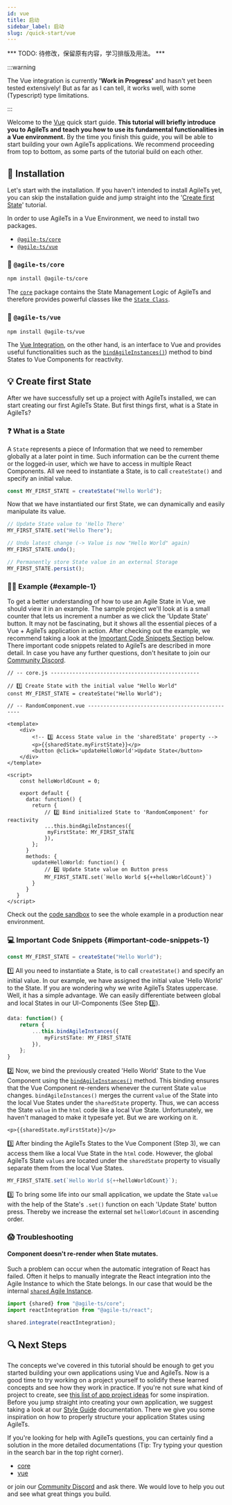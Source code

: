 ```yaml
---
id: vue
title: 启动
sidebar_label: 启动
slug: /quick-start/vue
---
```


*** TODO: 待修改，保留原有内容，学习排版及用法。 ***

:::warning

The Vue integration is currently **'Work in Progress'**
and hasn't yet been tested extensively! 
But as far as I can tell, it works well, with some (Typescript) type limitations.

:::

Welcome to the [Vue](https://vuejs.org/) quick start guide. 
**This tutorial will briefly introduce you to AgileTs
and teach you how to use its fundamental functionalities in a Vue environment.**
By the time you finish this guide, you will be able to start building your own AgileTs applications. 
We recommend proceeding from top to bottom, as some parts of the tutorial build on each other.

## 🔽 Installation

Let's start with the installation. If you haven't intended to install AgileTs yet,
you can skip the installation guide and jump straight into the '[Create first State](#-create-first-state)' tutorial.

In order to use AgileTs in a Vue Environment, we need to install two packages.
- [`@agile-ts/core`](#-agile-tscore)
- [`@agile-ts/vue`](#-agile-tsvue)

### 📁 `@agile-ts/core`

```bash npm2yarn
npm install @agile-ts/core 
```
The [`core`](../packages/core/Introduction.md) package contains the State Management Logic of AgileTs
and therefore provides powerful classes like the [`State Class`](../packages/core/api/state/Introduction.md).

### 📂 `@agile-ts/vue`

```bash npm2yarn
npm install @agile-ts/vue 
```
The [Vue Integration](../packages/vue/Introduction.md), on the other hand, 
is an interface to Vue and provides useful functionalities
such as the [`bindAgileInstances()`](../packages/vue/Introduction.md#bindagileinstances)) method 
to bind States to Vue Components for reactivity.

## 💡 Create first State

After we have successfully set up a project with AgileTs installed, 
we can start creating our first AgileTs State. 
But first things first, what is a State in AgileTs?

### ❓ What is a State

A `State` represents a piece of Information that we need to remember globally at a later point in time.
Such information can be the current theme or the logged-in user,
which we have to access in multiple React Components.
All we need to instantiate a State, is to call `createState()` and specify an initial value.
```ts
const MY_FIRST_STATE = createState("Hello World");
```
Now that we have instantiated our first State,
we can dynamically and easily manipulate its value.
```ts
// Update State value to 'Hello There'
MY_FIRST_STATE.set("Hello There");

// Undo latest change (-> Value is now "Hello World" again)
MY_FIRST_STATE.undo();

// Permanently store State value in an external Storage
MY_FIRST_STATE.persist();
```

### 👨‍💻 Example {#example-1}

To get a better understanding of how to use an Agile State in Vue, 
we should view it in an example.
The sample project we'll look at is a small counter 
that lets us increment a number as we click the 'Update State' button.
It may not be fascinating, but it shows all the essential pieces of a Vue + AgileTs application in action.
After checking out the example, 
we recommend taking a look at the [Important Code Snippets Section](#important-code-snippets-1) below.
There important code snippets related to AgileTs are described in more detail.
In case you have any further questions, 
don't hesitate to join our [Community Discord](https://discord.gg/T9GzreAwPH).
```tsx
// -- core.js ------------------------------------------------

// 1️⃣ Create State with the initial value "Hello World"
const MY_FIRST_STATE = createState("Hello World");

// -- RandomComponent.vue ------------------------------------------------

<template>
    <div>
        <!-- 3️⃣ Access State value in the 'sharedState' property -->
        <p>{{sharedState.myFirstState}}</p>
        <button @click='updateHelloWorld'>Update State</button>
    </div>
</template>

<script>
    const helloWorldCount = 0;
    
    export default {
      data: function() {
        return {
            // 2️⃣ Bind initialized State to 'RandomComponent' for reactivity
            ...this.bindAgileInstances({
             myFirstState: MY_FIRST_STATE
            }),
        };
      }
      methods: {
        updateHelloWorld: function() {
            // 4️⃣ Update State value on Button press
            MY_FIRST_STATE.set(`Hello World ${++helloWorldCount}`)
        }
      }  
   }
</script>
```
Check out the [code sandbox](https://codesandbox.io/s/agilets-first-state-i5xxs) 
to see the whole example in a production near environment.

### 💻 Important Code Snippets {#important-code-snippets-1}

```ts
const MY_FIRST_STATE = createState("Hello World");
```
1️⃣ All you need to instantiate a State, is to call `createState()` and specify an initial value.
In our example, we have assigned the initial value 'Hello World' to the State.
If you are wondering why we write AgileTs States uppercase.
Well, it has a simple advantage.
We can easily differentiate between global
and local States in our UI-Components (See Step 3️⃣).

```ts
data: function() {
    return {
        ...this.bindAgileInstances({
            myFirstSTate: MY_FIRST_STATE
        }),
    };
}
```
️2️⃣ Now, we bind the previously created 'Hello World' State to the Vue Component
using the [`bindAgileInstances()`](../packages/vue/Introduction.md#bindagileinstances) method.
This binding ensures that the Vue Component re-renders whenever the current State `value` changes.
`bindAgileInstances()` merges the current `value` of the State into the local Vue States
under the `sharedState` property. 
Thus, we can access the State `value` in the `html` code like a local Vue State.
Unfortunately, we haven't managed to make it typesafe yet. But we are working on it.

```tsx
<p>{{sharedState.myFirstState}}</p>
```
3️⃣ After binding the AgileTs States to the Vue Component (Step 3),
we can access them like a local Vue State in the `html` code.
However, the global AgileTs State `values` are located under the `sharedState` property
to visually separate them from the local Vue States.

```ts
MY_FIRST_STATE.set(`Hello World ${++helloWorldCount}`);
```
3️⃣ To bring some life into our small application,
we update the State `value` with the help of the State's `.set()` function
on each 'Update State' button press.
Thereby we increase the external set `helloWorldCount` in ascending order.

### 😱 Troubleshooting

#### Component doesn't re-render when State mutates.
Such a problem can occur when the automatic integration of React has failed.
Often it helps to manually integrate the React integration into the Agile Instance to which the State belongs.
In our case that would be the internal [`shared` Agile Instance](../packages/core/api/agile-instance/Introduction.md#-shared-agile-instance).
```ts
import {shared} from "@agile-ts/core";
import reactIntegration from "@agile-ts/react";

shared.integrate(reactIntegration);
```

## 🔍 Next Steps

The concepts we've covered in this tutorial should be enough to get you started building
your own applications using Vue and AgileTs.
Now is a good time to try working on a project yourself to solidify
these learned concepts and see how they work in practice.
If you're not sure what kind of project to create,
see [this list of app project ideas](https://github.com/florinpop17/app-ideas) for some inspiration.
Before you jump straight into creating your own application,
we suggest taking a look at our [Style Guide](../main/StyleGuides.md) documentation.
There we give you some inspiration on 
how to properly structure your application States using AgileTs.

If you're looking for help with AgileTs questions,
you can certainly find a solution in the more detailed documentations
(Tip: Try typing your question in the search bar in the top right corner).
- [core](../packages/core/Introduction.md)
- [vue](../packages/vue/Introduction.md)

or join our [Community Discord](https://discord.gg/T9GzreAwPH) and ask there.
We would love to help you out and see what great things you build.
